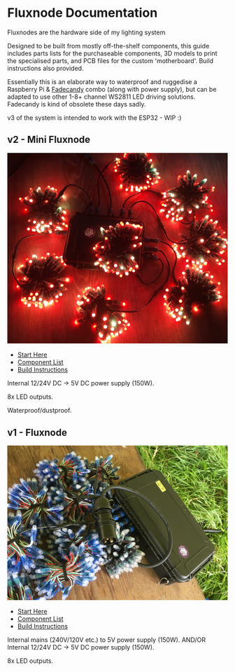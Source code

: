 # Fluxnode Documentation
Fluxnodes are the hardware side of my lighting system

Designed to be built from mostly off-the-shelf components, this guide includes parts lists for the purchaseable components, 3D models to print the specialised parts, and PCB files for the custom 'motherboard'. Build instructions also provided.

Essentially this is an elaborate way to waterproof and ruggedise a Raspberry Pi & [Fadecandy](https://github.com/scanlime/fadecandy) combo (along with power supply), but can be adapted to use other 1-8+ channel WS2811 LED driving solutions. Fadecandy is kind of obsolete these days sadly.

v3 of the system is intended to work with the ESP32 - WIP :)

## v2 - Mini Fluxnode

![v2 Mini Fluxnode with LEDs](v2/images/v2-fluxnode-1.jpg?raw=true)

- [Start Here](v2/README.md)
- [Component List](v2/components.md)
- [Build Instructions](v2/instructions.md)

Internal 12/24V DC -> 5V DC power supply (150W).

8x LED outputs.

Waterproof/dustproof.

## v1 - Fluxnode

![v1 Fluxnode with LEDs](v1/images/v1-fluxnode-1.jpg?raw=true)

- [Start Here](v1/README.md)
- [Component List](v1/components.md)
- [Build Instructions](v1/instructions.md)

Internal mains (240V/120V etc.) to 5V power supply (150W).
AND/OR
Internal 12/24V DC -> 5V DC power supply (150W).

8x LED outputs.

